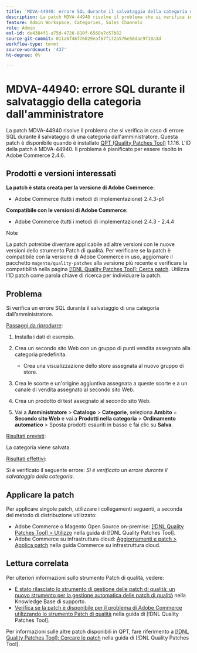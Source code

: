 ```yaml
---
title: 'MDVA-44940: errore SQL durante il salvataggio della categoria dall''amministratore'
description: La patch MDVA-44940 risolve il problema che si verifica in caso di errore SQL durante il salvataggio di una categoria dall'amministratore. Questa patch è disponibile quando è installato [Quality Patches Tool (QPT)](https://experienceleague.adobe.com/en/docs/commerce-operations/tools/quality-patches-tool/quality-patches-tool-to-self-serve-quality-patches) 1.1.16. L'ID della patch è MDVA-44940. Il problema è pianificato per essere risolto in Adobe Commerce 2.4.6.
feature: Admin Workspace, Categories, Sales Channels
role: Admin
exl-id: de4384f1-a75d-4726-810f-6560a7c57b82
source-git-commit: 011a6f46f76029eaf67f172b576e58dac9710a3d
workflow-type: tm+mt
source-wordcount: '437'
ht-degree: 0%

---
```


# MDVA-44940: errore SQL durante il salvataggio della categoria dall&#39;amministratore

La patch MDVA-44940 risolve il problema che si verifica in caso di errore SQL durante il salvataggio di una categoria dall&#39;amministratore. Questa patch è disponibile quando è installato [QPT (Quality Patches Tool)](https://experienceleague.adobe.com/en/docs/commerce-operations/tools/quality-patches-tool/quality-patches-tool-to-self-serve-quality-patches) 1.1.16. L&#39;ID della patch è MDVA-44940. Il problema è pianificato per essere risolto in Adobe Commerce 2.4.6.

## Prodotti e versioni interessati

**La patch è stata creata per la versione di Adobe Commerce:**

* Adobe Commerce (tutti i metodi di implementazione) 2.4.3-p1

**Compatibile con le versioni di Adobe Commerce:**

* Adobe Commerce (tutti i metodi di implementazione) 2.4.3 - 2.4.4

>[!NOTE]
>
>La patch potrebbe diventare applicabile ad altre versioni con le nuove versioni dello strumento Patch di qualità. Per verificare se la patch è compatibile con la versione di Adobe Commerce in uso, aggiornare il pacchetto `magento/quality-patches` alla versione più recente e verificare la compatibilità nella pagina [[!DNL Quality Patches Tool]: Cerca patch](https://experienceleague.adobe.com/en/docs/commerce-operations/tools/quality-patches-tool/quality-patches-tool-to-self-serve-quality-patches). Utilizza l’ID patch come parola chiave di ricerca per individuare la patch.

## Problema

Si verifica un errore SQL durante il salvataggio di una categoria dall’amministratore.

<u>Passaggi da riprodurre</u>:

1. Installa i dati di esempio.
1. Crea un secondo sito Web con un gruppo di punti vendita assegnato alla categoria predefinita.

   * Crea una visualizzazione dello store assegnata al nuovo gruppo di store.

1. Crea le scorte e un&#39;origine aggiuntiva assegnata a queste scorte e a un canale di vendita assegnato al secondo sito Web.
1. Crea un prodotto di test assegnato al secondo sito Web.
1. Vai a **Amministratore** > **Catalogo** > **Categorie**, seleziona **Ambito** = **Secondo sito Web** e vai a **Prodotti nella categoria** > **Ordinamento automatico** > Sposta prodotti esauriti in basso e fai clic su **Salva**.

<u>Risultati previsti</u>:

La categoria viene salvata.

<u>Risultati effettivi</u>:

Si è verificato il seguente errore: *Si è verificato un errore durante il salvataggio della categoria*.

## Applicare la patch

Per applicare singole patch, utilizzare i collegamenti seguenti, a seconda del metodo di distribuzione utilizzato:

* Adobe Commerce o Magento Open Source on-premise: [[!DNL Quality Patches Tool] > Utilizzo](/help/tools/quality-patches-tool/usage.md) nella guida di [!DNL Quality Patches Tool].
* Adobe Commerce su infrastruttura cloud: [Aggiornamenti e patch > Applica patch](https://experienceleague.adobe.com/docs/commerce-cloud-service/user-guide/develop/upgrade/apply-patches.html) nella guida Commerce su infrastruttura cloud.

## Lettura correlata

Per ulteriori informazioni sullo strumento Patch di qualità, vedere:

* [È stato rilasciato lo strumento di gestione delle patch di qualità: un nuovo strumento per la gestione automatica delle patch di qualità](https://experienceleague.adobe.com/en/docs/commerce-operations/tools/quality-patches-tool/quality-patches-tool-to-self-serve-quality-patches) nella Knowledge Base di supporto.
* [Verifica se la patch è disponibile per il problema di Adobe Commerce utilizzando lo strumento Patch di qualità](/help/tools/quality-patches-tool/patches-available-in-qpt/check-patch-for-magento-issue-with-magento-quality-patches.md) nella guida di [!DNL Quality Patches Tool].

Per informazioni sulle altre patch disponibili in QPT, fare riferimento a [[!DNL Quality Patches Tool]: Cercare le patch](https://experienceleague.adobe.com/tools/commerce-quality-patches/index.html) nella guida di [!DNL Quality Patches Tool].
